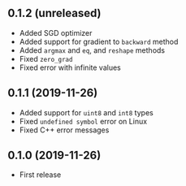 ## 0.1.2 (unreleased)

- Added SGD optimizer
- Added support for gradient to `backward` method
- Added `argmax` and `eq`, and `reshape` methods
- Fixed `zero_grad`
- Fixed error with infinite values

## 0.1.1 (2019-11-26)

- Added support for `uint8` and `int8` types
- Fixed `undefined symbol` error on Linux
- Fixed C++ error messages

## 0.1.0 (2019-11-26)

- First release
